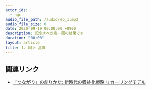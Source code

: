 ```yaml
---
actor_ids:
  - hgc
audio_file_path: /audio/ep_1.mp3
audio_file_size: 0
date: 2020-09-19 00:00:00 +0900
description: 記念すべき第一回の結果です
duration: "00:00"
layout: article
title: 1. 川上 昌直
---
```


## 関連リンク

- [「つながり」の創りかた: 新時代の収益化戦略 リカーリングモデル](https://amzn.to/3mE5AYg)
